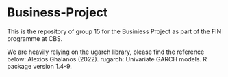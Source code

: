 # Business-Project

This is the repository of group 15 for the Businiess Project as part of the FIN programme at CBS.

We are heavily relying on the ugarch library, please find the reference below:
  Alexios Ghalanos (2022). rugarch: Univariate GARCH models. R package version 1.4-9.


